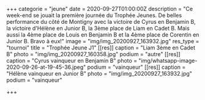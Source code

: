 +++
categorie = "jeune"
date = 2020-09-27T01:00:00Z
description = "Ce week-end se jouait la première journée du Trophée Jeunes. De belles performance du côté de Montigny avec la victoire de Cyrus en Benjamin B, la victoire d'Hélène en Junior B, la 3ème place de Liam en Cadet B. Mais aussi la 4ème place de Louis en Benjamin B et la 4ème place de Corentin en Junior B. Bravo à eux!"
image = "img/img_20200927_163932.jpg"
res_type = "tournoi"
title = "Trophée Jeune J1"
[[res]]
caption = "Liam 3ème en Cadet B"
photo = "img/img_20200927_160358.jpg"
podium = "autre"
[[res]]
caption = "Cyrus vainqueur en Benjamin B"
photo = "img/whatsapp-image-2020-09-26-at-19-45-36.jpeg"
podium = "vainqueur"
[[res]]
caption = "Hélène vainqueur en Junior B"
photo = "img/img_20200927_163932.jpg"
podium = "vainqueur"

+++
